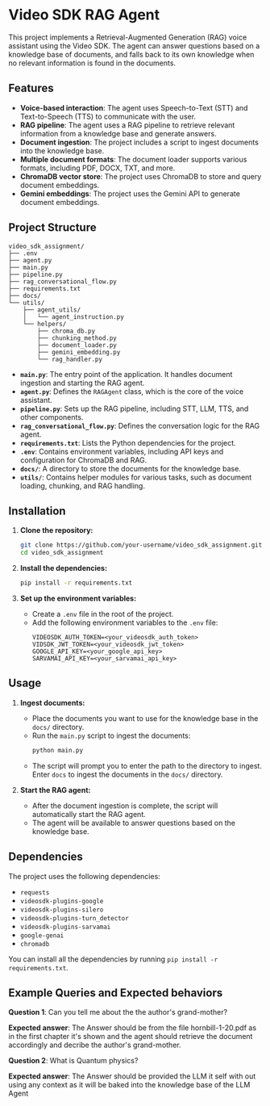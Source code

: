 # Video SDK RAG Agent

This project implements a Retrieval-Augmented Generation (RAG) voice assistant using the Video SDK. The agent can answer questions based on a knowledge base of documents, and falls back to its own knowledge when no relevant information is found in the documents.

## Features

- **Voice-based interaction**: The agent uses Speech-to-Text (STT) and Text-to-Speech (TTS) to communicate with the user.
- **RAG pipeline**: The agent uses a RAG pipeline to retrieve relevant information from a knowledge base and generate answers.
- **Document ingestion**: The project includes a script to ingest documents into the knowledge base.
- **Multiple document formats**: The document loader supports various formats, including PDF, DOCX, TXT, and more.
- **ChromaDB vector store**: The project uses ChromaDB to store and query document embeddings.
- **Gemini embeddings**: The project uses the Gemini API to generate document embeddings.

## Project Structure

```
video_sdk_assignment/
├── .env
├── agent.py
├── main.py
├── pipeline.py
├── rag_conversational_flow.py
├── requirements.txt
├── docs/
└── utils/
    ├── agent_utils/
    │   └── agent_instruction.py
    └── helpers/
        ├── chroma_db.py
        ├── chunking_method.py
        ├── document_loader.py
        ├── gemini_embedding.py
        └── rag_handler.py
```

- **`main.py`**: The entry point of the application. It handles document ingestion and starting the RAG agent.
- **`agent.py`**: Defines the `RAGAgent` class, which is the core of the voice assistant.
- **`pipeline.py`**: Sets up the RAG pipeline, including STT, LLM, TTS, and other components.
- **`rag_conversational_flow.py`**: Defines the conversation logic for the RAG agent.
- **`requirements.txt`**: Lists the Python dependencies for the project.
- **`.env`**: Contains environment variables, including API keys and configuration for ChromaDB and RAG.
- **`docs/`**: A directory to store the documents for the knowledge base.
- **`utils/`**: Contains helper modules for various tasks, such as document loading, chunking, and RAG handling.

## Installation

1. **Clone the repository:**
   ```bash
   git clone https://github.com/your-username/video_sdk_assignment.git
   cd video_sdk_assignment
   ```

2. **Install the dependencies:**
   ```bash
   pip install -r requirements.txt
   ```

3. **Set up the environment variables:**
   - Create a `.env` file in the root of the project.
   - Add the following environment variables to the `.env` file:
     ```
     VIDEOSDK_AUTH_TOKEN=<your_videosdk_auth_token>
     VIDSDK_JWT_TOKEN=<your_videosdk_jwt_token>
     GOOGLE_API_KEY=<your_google_api_key>
     SARVAMAI_API_KEY=<your_sarvamai_api_key>
     ```

## Usage

1. **Ingest documents:**
   - Place the documents you want to use for the knowledge base in the `docs/` directory.
   - Run the `main.py` script to ingest the documents:
     ```bash
     python main.py
     ```
   - The script will prompt you to enter the path to the directory to ingest. Enter `docs` to ingest the documents in the `docs/` directory.

2. **Start the RAG agent:**
   - After the document ingestion is complete, the script will automatically start the RAG agent.
   - The agent will be available to answer questions based on the knowledge base.

## Dependencies

The project uses the following dependencies:

- `requests`
- `videosdk-plugins-google`
- `videosdk-plugins-silero`
- `videosdk-plugins-turn_detector`
- `videosdk-plugins-sarvamai`
- `google-genai`
- `chromadb`

You can install all the dependencies by running `pip install -r requirements.txt`.

## Example Queries and Expected behaviors  

**Question 1**: Can you tell me about the the author's grand-mother?

**Expected answer**: The Answer should be from the file hornbill-1-20.pdf as in the first chapter it's shown and the agent should retrieve the document accordingly and decribe the author's grand-mother.

**Question 2**: What is Quantum physics?

**Expected answer**: The Answer should be provided the LLM it self with out using any context as it will be baked into the knowledge base of the LLM Agent

